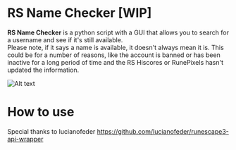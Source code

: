 # RS Name Checker [WIP]
<strong>RS Name Checker</strong> is a python script with a GUI that allows you to search for a username and see if it's still available. <br />
Please note, if it says a name is available, it doesn't always mean it is. This could be for a number of reasons, like the account is banned or has been inactive for a long period of time and the RS Hiscores or RunePixels hasn't updated the information. 
<br />

![Alt text](https://i.imgur.com/RhAlhWm.png "Optional title")
 
 # How to use
 
 Special thanks to lucianofeder
https://github.com/lucianofeder/runescape3-api-wrapper

